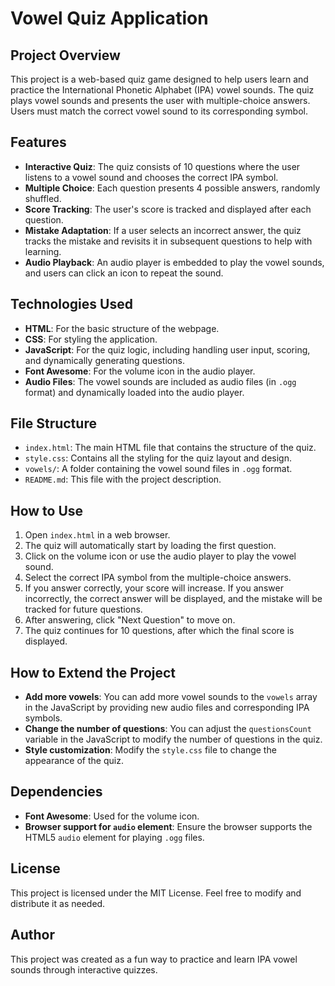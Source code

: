 # Vowel Quiz Application

## Project Overview
This project is a web-based quiz game designed to help users learn and practice the International Phonetic Alphabet (IPA) vowel sounds. The quiz plays vowel sounds and presents the user with multiple-choice answers. Users must match the correct vowel sound to its corresponding symbol.

## Features
- **Interactive Quiz**: The quiz consists of 10 questions where the user listens to a vowel sound and chooses the correct IPA symbol.
- **Multiple Choice**: Each question presents 4 possible answers, randomly shuffled.
- **Score Tracking**: The user's score is tracked and displayed after each question.
- **Mistake Adaptation**: If a user selects an incorrect answer, the quiz tracks the mistake and revisits it in subsequent questions to help with learning.
- **Audio Playback**: An audio player is embedded to play the vowel sounds, and users can click an icon to repeat the sound.

## Technologies Used
- **HTML**: For the basic structure of the webpage.
- **CSS**: For styling the application.
- **JavaScript**: For the quiz logic, including handling user input, scoring, and dynamically generating questions.
- **Font Awesome**: For the volume icon in the audio player.
- **Audio Files**: The vowel sounds are included as audio files (in `.ogg` format) and dynamically loaded into the audio player.

## File Structure
- `index.html`: The main HTML file that contains the structure of the quiz.
- `style.css`: Contains all the styling for the quiz layout and design.
- `vowels/`: A folder containing the vowel sound files in `.ogg` format.
- `README.md`: This file with the project description.

## How to Use
1. Open `index.html` in a web browser.
2. The quiz will automatically start by loading the first question.
3. Click on the volume icon or use the audio player to play the vowel sound.
4. Select the correct IPA symbol from the multiple-choice answers.
5. If you answer correctly, your score will increase. If you answer incorrectly, the correct answer will be displayed, and the mistake will be tracked for future questions.
6. After answering, click "Next Question" to move on.
7. The quiz continues for 10 questions, after which the final score is displayed.

## How to Extend the Project
- **Add more vowels**: You can add more vowel sounds to the `vowels` array in the JavaScript by providing new audio files and corresponding IPA symbols.
- **Change the number of questions**: You can adjust the `questionsCount` variable in the JavaScript to modify the number of questions in the quiz.
- **Style customization**: Modify the `style.css` file to change the appearance of the quiz.

## Dependencies
- **Font Awesome**: Used for the volume icon.
- **Browser support for `audio` element**: Ensure the browser supports the HTML5 `audio` element for playing `.ogg` files.

## License
This project is licensed under the MIT License. Feel free to modify and distribute it as needed.

## Author
This project was created as a fun way to practice and learn IPA vowel sounds through interactive quizzes.
